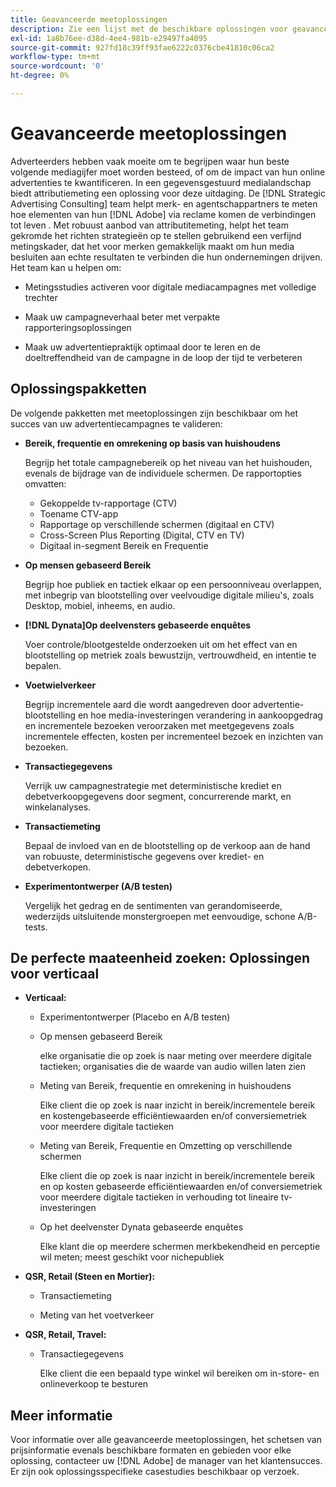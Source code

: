 ```yaml
---
title: Geavanceerde meetoplossingen
description: Zie een lijst met de beschikbare oplossingen voor geavanceerde metingen.
exl-id: 1a8b76ee-d38d-4ee4-981b-e29497fa4095
source-git-commit: 927fd18c39ff93fae6222c0376cbe41810c06ca2
workflow-type: tm+mt
source-wordcount: '0'
ht-degree: 0%

---
```


# Geavanceerde meetoplossingen

Adverteerders hebben vaak moeite om te begrijpen waar hun beste volgende mediagijfer moet worden besteed, of om de impact van hun online advertenties te kwantificeren. In een gegevensgestuurd medialandschap biedt attributiemeting een oplossing voor deze uitdaging. De [!DNL Strategic Advertising Consulting] team helpt merk- en agentschappartners te meten hoe elementen van hun [!DNL Adobe] via reclame komen de verbindingen tot leven . Met robuust aanbod van attributitemeting, helpt het team gekromde het richten strategieën op te stellen gebruikend een verfijnd metingskader, dat het voor merken gemakkelijk maakt om hun media besluiten aan echte resultaten te verbinden die hun ondernemingen drijven. Het team kan u helpen om:

* Metingsstudies activeren voor digitale mediacampagnes met volledige trechter

* Maak uw campagneverhaal beter met verpakte rapporteringsoplossingen

* Maak uw advertentiepraktijk optimaal door te leren en de doeltreffendheid van de campagne in de loop der tijd te verbeteren

## Oplossingspakketten

De volgende pakketten met meetoplossingen zijn beschikbaar om het succes van uw advertentiecampagnes te valideren:

* **Bereik, frequentie en omrekening op basis van huishoudens**

   Begrijp het totale campagnebereik op het niveau van het huishouden, evenals de bijdrage van de individuele schermen. De rapportopties omvatten:

   * Gekoppelde tv-rapportage (CTV)
   * Toename CTV-app
   * Rapportage op verschillende schermen (digitaal en CTV)
   * Cross-Screen Plus Reporting (Digital, CTV en TV)
   * Digitaal in-segment Bereik en Frequentie

* **Op mensen gebaseerd Bereik**

   Begrijp hoe publiek en tactiek elkaar op een persoonniveau overlappen, met inbegrip van blootstelling over veelvoudige digitale milieu&#39;s, zoals Desktop, mobiel, inheems, en audio.

* **[!DNL Dynata]Op deelvensters gebaseerde enquêtes**

   Voer controle/blootgestelde onderzoeken uit om het effect van en blootstelling op metriek zoals bewustzijn, vertrouwdheid, en intentie te bepalen.

* **Voetwielverkeer**

   Begrijp incrementele aard die wordt aangedreven door advertentie-blootstelling en hoe media-investeringen verandering in aankoopgedrag en incrementele bezoeken veroorzaken met meetgegevens zoals incrementele effecten, kosten per incrementeel bezoek en inzichten van bezoeken.

* **Transactiegegevens**

   Verrijk uw campagnestrategie met deterministische krediet en debetverkoopgegevens door segment, concurrerende markt, en winkelanalyses.

* **Transactiemeting**

   Bepaal de invloed van en de blootstelling op de verkoop aan de hand van robuuste, deterministische gegevens over krediet- en debetverkopen.

* **Experimentontwerper (A/B testen)**

   Vergelijk het gedrag en de sentimenten van gerandomiseerde, wederzijds uitsluitende monstergroepen met eenvoudige, schone A/B-tests.

## De perfecte maateenheid zoeken: Oplossingen voor verticaal

* **Verticaal:**

   * Experimentontwerper (Placebo en A/B testen)

   * Op mensen gebaseerd Bereik

      elke organisatie die op zoek is naar meting over meerdere digitale tactieken; organisaties die de waarde van audio willen laten zien

   * Meting van Bereik, frequentie en omrekening in huishoudens

      Elke client die op zoek is naar inzicht in bereik/incrementele bereik en kostengebaseerde efficiëntiewaarden en/of conversiemetriek voor meerdere digitale tactieken

   * Meting van Bereik, Frequentie en Omzetting op verschillende schermen

      Elke client die op zoek is naar inzicht in bereik/incrementele bereik en op kosten gebaseerde efficiëntiewaarden en/of conversiemetriek voor meerdere digitale tactieken in verhouding tot lineaire tv-investeringen

   * Op het deelvenster Dynata gebaseerde enquêtes

      Elke klant die op meerdere schermen merkbekendheid en perceptie wil meten; meest geschikt voor nichepubliek

* **QSR, Retail (Steen en Mortier):**

   * Transactiemeting

   * Meting van het voetverkeer

* **QSR, Retail, Travel:**

   * Transactiegegevens

      Elke client die een bepaald type winkel wil bereiken om in-store- en onlineverkoop te besturen

## Meer informatie

Voor informatie over alle geavanceerde meetoplossingen, het schetsen van prijsinformatie evenals beschikbare formaten en gebieden voor elke oplossing, contacteer uw [!DNL Adobe] de manager van het klantensucces. Er zijn ook oplossingsspecifieke casestudies beschikbaar op verzoek.
